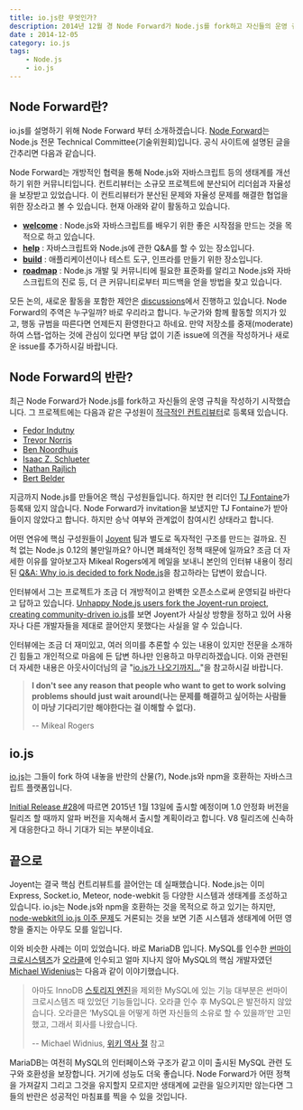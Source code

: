 ```yaml
---
title: io.js란 무엇인가?
description: 2014년 12월 경 Node Forward가 Node.js를 fork하고 자신들의 운영 규칙을 작성하기 시작했고, io.js라는 프로젝트를 시작했습니다. 이 문서에서는 io.js가 무엇인지 그리고 왜 새로운 프로젝트를 시작할 수 밖에 없었는지 살펴봅니다.
date : 2014-12-05
category: io.js
tags:
    - Node.js
    - io.js
---
```


## Node Forward란?

io.js를 설명하기 위해 Node Forward 부터 소개하겠습니다. [Node Forward](http://nodeforward.org/)는 Node.js 전문 Technical Committee(기술위원회)입니다. 공식 사이트에 설명된 글을 간추리면 다음과 같습니다.

Node Forward는 개방적인 협력을 통해 Node.js와 자바스크립트 등의 생태계를 개선하기 위한 커뮤니티입니다. 컨트리뷰터는 소규모 프로젝트에 분산되어 리더쉽과 자율성을 보장받고 있었습니다. 이 컨트리뷰터가 분산된 문제와 자율성 문제를 해결한 협업을 위한 장소라고 볼 수 있습니다. 현재 아래와 같이 활동하고 있습니다.

*   **[welcome](https://github.com/node-forward/welcome)** : Node.js와 자바스크립트를 배우기 위한 좋은 시작점을 만드는 것을 목적으로 하고 있습니다.
*   **[help](https://github.com/node-forward/help)** : 자바스크립트와 Node.js에 관한 Q&amp;A를 할 수 있는 장소입니다.
*   **[build](https://github.com/node-forward/build)** : 애플리케이션이나 테스트 도구, 인프라를 만들기 위한 장소입니다.
*   **[roadmap](https://github.com/node-forward/roadmap)** : Node.js 개발 및 커뮤니티에 필요한 표준화를 알리고 Node.js와 자바스크립트의 진로 등, 더 큰 커뮤니티로부터 피드백을 얻을 방법을 찾고 있습니다.

모든 논의, 새로운 활동을 포함한 제안은 [discussions](https://github.com/node-forward/discussions/)에서 진행하고 있습니다. Node Forward의 주역은 누구일까? 바로 우리라고 합니다. 누군가와 함께 활동할 의지가 있고, 행동 규범을 따른다면 언제든지 환영한다고 하네요. 만약 저장소를 중재(moderate)하여 스탭-업하는 것에 관심이 있다면 부담 없이 기존 issue에 의견을 작성하거나&nbsp;새로운 issue를 추가하시길 바랍니다.

## Node Forward의 반란?

최근 Node Forward가 Node.js를 fork하고 자신들의 운영 규칙을 작성하기 시작했습니다. 그 프로젝트에는 다음과 같은 구성원이 [적극적인 컨트리뷰터](https://github.com/iojs/io.js/blob/master/CONTRIBUTING.md#governance)로 등록돼 있습니다.

*   [Fedor Indutny](https://twitter.com/indutny)
*   [Trevor Norris ](https://twitter.com/trevnorris)
*   [Ben Noordhuis ](https://github.com/bnoordhuis)
*   [Isaac Z. Schlueter](https://twitter.com/izs)
*   [Nathan Rajlich](https://twitter.com/tootallnate)
*   [Bert Belder](https://twitter.com/piscisaureus)

지금까지 Node.js를 만들어온 핵심 구성원들입니다. 하지만 현 리더인 [TJ Fontaine](https://twitter.com/tjfontaine)가 등록돼 있지 않습니다. Node Forward가 invitation을 보냈지만 TJ Fontaine가 받아들이지 않았다고 합니다. 하지만 승낙 여부와 관계없이 참여시킨 상태라고 합니다. 

어떤 연유에 핵심 구성원들이 [Joyent](https://www.joyent.com/) 팀과 별도로 독자적인 구조를 만드는 걸까요. 진척 없는 Node.js 0.12의 불만일까요? 아니면 폐쇄적인 정책 때문에 일까요? 조금 더 자세한 이유를 알아보고자 Mikeal Rogers에게 메일을 보내니 본인의 인터뷰 내용이 정리된 [Q&amp;A: Why io.js decided to fork Node.js](http://www.infoworld.com/article/2855057/application-development/why-iojs-decided-to-fork-nodejs.html)을 참고하라는 답변이 왔습니다.

인터뷰에서 그는 프로젝트가 조금 더 개방적이고 완벽한 오픈소스로써 운영되길 바란다고 답하고 있습니다. [Unhappy Node.js users fork the Joyent-run project, creating community-driven io.js](http://blogs.dailynews.com/click/2014/12/03/unhappy-node-js-users-fork-joyent-run-project-creating-community-driven-io-js/)를 보면 Joyent가 사실상 방향을 정하고 있어 사용자나 다른 개발자들을 제대로 끌어안지 못했다는 사실을 알 수 있습니다.

인터뷰에는 조금 더 재미있고, 여러 의미를 추론할 수 있는 내용이 있지만 전문을 소개하긴 힘들고 개인적으로 마음에 든 답변 하나만 인용하고 마무리하겠습니다. 이와 관련된 더 자세한 내용은 아웃사이더님의 글 "[io.js가 나오기까지...](http://blog.outsider.ne.kr/1102)"을 참고하시길 바랍니다.

> **I don't see any reason that people who want to get to work solving problems should just wait around(나는 문제를 해결하고 싶어하는 사람들이 마냥 기다리기만 해야한다는 걸 이해할 수 없다).**
> 
> -- Mikeal Rogers

## io.js

[io.js](http://iojs.org/)는 그들이 fork 하여 내놓을 반란의 산물(?), Node.js와 npm을 호환하는 자바스크립트 플랫폼입니다.

[Initial Release #28](https://github.com/iojs/io.js/issues/28)에 따르면 2015년 1월 13일에 출시할 예정이며 1.0 안정화 버전을 릴리즈 할 때까지 알파 버전을 지속해서 출시할 계획이라고 합니다. V8 릴리즈에 신속하게 대응한다고 하니 기대가 되는 부분이네요.

## 끝으로

Joyent는 결국 핵심 컨트리뷰트를 끌어안는 데 실패했습니다. Node.js는 이미 Express, Socket.io, Meteor, node-webkit 등 다양한 시스템과 생태계를 조성하고 있습니다. io.js는 Node.js와 npm을 호환하는 것을 목적으로 하고 있기는 하지만, [node-webkit의 io.js 이주 문제](https://github.com/rogerwang/node-webkit/issues/2742)도 거론되는 것을 보면 기존 시스템과 생태계에 어떤 영향을 줄지는 아무도 모를 일입니다. 

이와 비슷한 사례는 이미 있었습니다. 바로 MariaDB 입니다. MySQL를 인수한 [썬마이크로시스템즈](http://ko.wikipedia.org/wiki/%EC%8D%AC_%EB%A7%88%EC%9D%B4%ED%81%AC%EB%A1%9C%EC%8B%9C%EC%8A%A4%ED%85%9C%EC%A6%88)가 [오라클](http://ko.wikipedia.org/wiki/%EC%98%A4%EB%9D%BC%ED%81%B4_%28%EA%B8%B0%EC%97%85%29)에 인수되고 얼마 지나지 않아&nbsp;MySQL의 핵심 개발자였던 [Michael Widenius](https://twitter.com/montywi)는 다음과 같이 이야기했습니다.

> 아마도 InnoDB [스토리지 엔진](http://ko.wikipedia.org/wiki/%EC%8A%A4%ED%86%A0%EB%A6%AC%EC%A7%80_%EC%97%94%EC%A7%84 "스토리지 엔진")을 제외한 MySQL에 있는 기능 대부분은 썬마이크로시스템즈 때 있었던 기능들입니다. 오라클 인수 후 MySQL은 발전하지 않았습니다. 오라클은 ‘MySQL을 어떻게 하면 자신들의 소유로 할 수 있을까’만 고민했고, 그래서 회사를 나왔습니다.
> 
> -- Michael Widnius, [위키 역사 절](http://ko.wikipedia.org/wiki/MariaDB#.EC.97.AD.EC.82.AC) 참고

MariaDB는 여전히 MySQL의 인터페이스와 구조가 같고 이미 출시된 MySQL 관련 도구와 호환성을 보장합니다. 거기에 성능도 더욱 좋습니다. Node Forward가 어떤 정책을 가져갈지 그리고 그것을 유지할지 모르지만 생태계에 교란을 일으키지만 않는다면 그들의 반란은 성공적인 마침표를 찍을 수 있을 것입니다.
